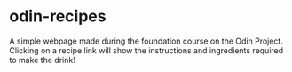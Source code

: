 # odin-recipes

A simple webpage made during the foundation course on the Odin Project. Clicking on a recipe link will show the instructions and ingredients required to make the drink! 